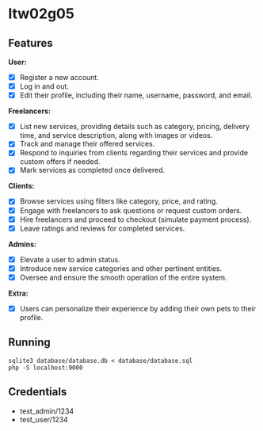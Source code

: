 # ltw02g05

## Features

**User:**
- [x] Register a new account.
- [X] Log in and out.
- [x] Edit their profile, including their name, username, password, and email.

**Freelancers:**
- [X] List new services, providing details such as category, pricing, delivery time, and service description, along with images or videos.
- [X] Track and manage their offered services.
- [X] Respond to inquiries from clients regarding their services and provide custom offers if needed.
- [X] Mark services as completed once delivered.

**Clients:**
- [X] Browse services using filters like category, price, and rating.
- [X] Engage with freelancers to ask questions or request custom orders.
- [X] Hire freelancers and proceed to checkout (simulate payment process).
- [X] Leave ratings and reviews for completed services.

**Admins:**
- [X] Elevate a user to admin status.
- [X] Introduce new service categories and other pertinent entities.
- [X] Oversee and ensure the smooth operation of the entire system.

**Extra:**
- [X] Users can personalize their experience by adding their own pets to their profile.

## Running

    sqlite3 database/database.db < database/database.sql
    php -S localhost:9000

## Credentials

- test_admin/1234
- test_user/1234
